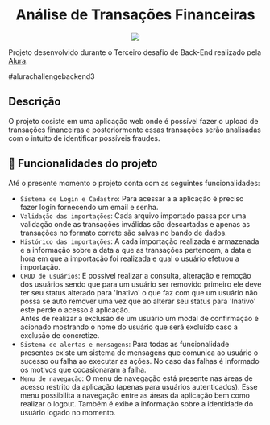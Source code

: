 <h1 align="center"> Análise de Transações Financeiras </h1>

<p align="center">
<img src="http://img.shields.io/static/v1?label=STATUS&message=EM%20DESENVOLVIMENTO&color=GREEN&style=for-the-badge"/>
</p>

Projeto desenvolvido durante o Terceiro desafio de Back-End realizado pela [Alura](https://www.alura.com.br/).

#alurachallengebackend3

## Descrição
O projeto cosiste em uma aplicação web onde é possível fazer o upload de transações financeiras e posteriormente essas transações serão analisadas com o intuito de identificar possíveis fraudes.

## :hammer: Funcionalidades do projeto

Até o presente momento o projeto conta com as seguintes funcionalidades:

- `Sistema de Login e Cadastro`: Para acessar a a aplicação é preciso fazer login fornecendo um email e senha.
- `Validação das importações`: Cada arquivo importado passa por uma validação onde as transações inválidas são descartadas e apenas as transações no formato correte são salvas no bando de dados.
- `Histórico das importações`: A cada importação realizada é armazenada e a informação sobre a data a que as transações pertencem, a data e hora em que a importação foi realizada e qual o usuário efetuou a importação.
- `CRUD de usuários`: E possível realizar a consulta, alteração e remoção dos usuários sendo que para um usuário ser removido primeiro ele deve ter seu status alterado para 'Inativo' o que faz com que um usuário não possa se auto remover uma vez que ao alterar seu status para 'Inativo' este perde o acesso à aplicação.<br>Antes de realizar a exclusão de um usuário um modal de confirmação é acionado mostrando o nome do usuário que será excluído caso a exclusão de concretize.
- `Sistema de alertas e mensagens`: Para todas as funcionalidade presentes existe um sistema de mensagens que comunica ao usuário o sucesso ou falha ao executar as ações. No caso das falhas é informado os motivos que cocasionaram a falha.
-  `Menu de navegação`: O menu de navegação está presente nas áreas de acesso restrito da aplicação (apenas para usuários autenticados). Esse menu possibilita a navegação entre as áreas da aplicação bem como realizar o logout. Também é exibe a informação sobre a identidade do usuário logado no momento.

